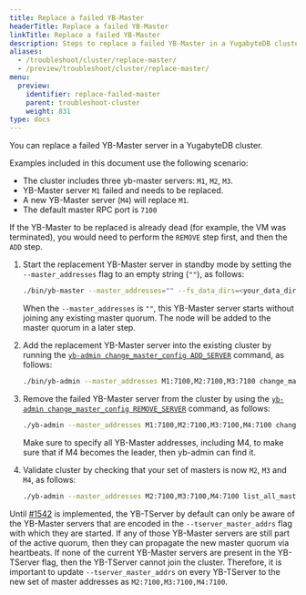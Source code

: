 ```yaml
---
title: Replace a failed YB-Master
headerTitle: Replace a failed YB-Master
linkTitle: Replace a failed YB-Master
description: Steps to replace a failed YB-Master in a YugabyteDB cluster.
aliases:
  - /troubleshoot/cluster/replace-master/
  - /preview/troubleshoot/cluster/replace-master/
menu:
  preview:
    identifier: replace-failed-master
    parent: troubleshoot-cluster
    weight: 831
type: docs
---
```


You can replace a failed YB-Master server in a YugabyteDB cluster.

Examples included in this document use the following scenario:

- The cluster includes three yb-master servers: `M1`, `M2`, `M3`.
- YB-Master server `M1` failed and needs to be replaced.
- A new YB-Master server (`M4`) will replace `M1`.
- The default master RPC port is `7100`

If the YB-Master to be replaced is already dead (for example, the VM was terminated), you would need to perform the `REMOVE` step first, and then the `ADD` step.

1. Start the replacement YB-Master server in standby mode by setting the `--master_addresses` flag to an empty string (`""`), as follows: 

   ```sh
   ./bin/yb-master --master_addresses="" --fs_data_dirs=<your_data_directories> [any other flags you would typically pass to this master process]
   ```

   When the `--master_addresses` is `""`, this YB-Master server starts without joining any existing master quorum. The node will be added to the master quorum in a later step.

2. Add the replacement YB-Master server into the existing cluster by running the [`yb-admin change_master_config ADD_SERVER`](../../../admin/yb-admin/#change-master-config) command, as follows:

   ```sh
   ./bin/yb-admin --master_addresses M1:7100,M2:7100,M3:7100 change_master_config ADD_SERVER M4 7100
   ```

3. Remove the failed YB-Master server from the cluster by using the [`yb-admin change_master_config REMOVE_SERVER`](../../../admin/yb-admin/#change-master-config) command, as follows:

   ```sh
   ./yb-admin --master_addresses M1:7100,M2:7100,M3:7100,M4:7100 change_master_config REMOVE_SERVER M1 7100
   ```

   Make sure to specify all YB-Master addresses, including M4, to make sure that if M4 becomes the leader, then yb-admin can find it.

4. Validate cluster by checking that your set of masters is now `M2`, `M3` and `M4`, as follows:

   ```bash
   ./yb-admin --master_addresses M2:7100,M3:7100,M4:7100 list_all_masters
   ```

Until [#1542](https://github.com/yugabyte/yugabyte-db/issues/1542) is implemented, the YB-TServer by default can only be aware of the YB-Master servers that are encoded in the `--tserver_master_addrs` flag with which they are started. If any of those YB-Master servers are still part of the active quorum, then they can propagate the new master quorum via heartbeats. If none of the current YB-Master servers are present in the YB-TServer flag, then the YB-TServer cannot join the cluster. Therefore, it is important to update `--tserver_master_addrs` on every YB-TServer to the new set of master addresses as `M2:7100,M3:7100,M4:7100`.
